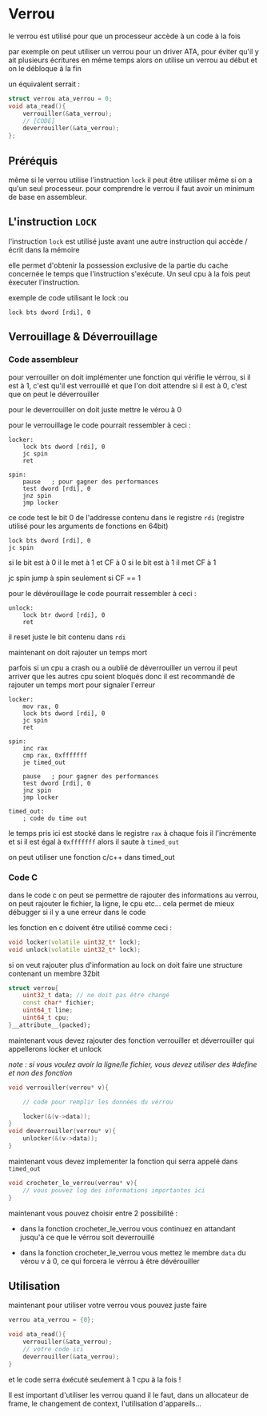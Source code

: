# Verrou

le verrou est utilisé pour que un processeur accède à un code à la fois

par exemple on peut utiliser un verrou pour un driver ATA, pour éviter qu'il y ait plusieurs écritures en même temps alors on utilise un verrou au début et on le débloque à la fin 

un équivalent serrait : 

```cpp
struct verrou ata_verrou = 0;
void ata_read(){
    verrouiller(&ata_verrou);
    // [CODE]
    deverrouiller(&ata_verrou);
};
```

## Préréquis
même si le verrou utilise l'instruction `lock` il peut être utiliser même si on a qu'un seul processeur.
pour comprendre le verrou il faut avoir un minimum de base en assembleur.

## L'instruction `LOCK`

l'instruction `lock` est utilisé juste avant une autre instruction qui accède / écrit dans la mémoire

elle permet d'obtenir la possession exclusive de la partie du cache concernée le temps que l'instruction s'exécute. Un seul cpu à la fois peut éxecuter l'instruction.

exemple de code utilisant le lock :ou 
```x86asm
lock bts dword [rdi], 0
```

## Verrouillage & Déverrouillage
### Code assembleur
pour verrouiller on doit implémenter une fonction
qui vérifie le vérrou,
si il est à 1, c'est qu'il est verrouillé et que l'on doit attendre
si il est à 0, c'est que on peut le déverrouiller 

pour le deverrouiller on doit juste mettre le vérou à 0

pour le verrouillage le code pourrait ressembler à ceci : 
```x86asm
locker:
    lock bts dword [rdi], 0
    jc spin
    ret

spin:
    pause   ; pour gagner des performances
    test dword [rdi], 0
    jnz spin 
    jmp locker
```

ce code test le bit 0 de l'addresse contenu dans le registre `rdi` (registre utilisé pour les 
arguments de fonctions en 64bit)

```x86asm
lock bts dword [rdi], 0
jc spin
``` 
si le bit est à 0 il le met à 1 et CF à 0
si le bit est à 1 il met CF à 1 

jc spin jump à spin seulement si CF == 1

pour le dévérouillage le code pourrait ressembler à ceci :
```x86asm
unlock:
    lock btr dword [rdi], 0
    ret
```

il reset juste le bit contenu dans `rdi`

maintenant on doit rajouter un temps mort

parfois si un cpu a crash ou a oublié de déverrouiller un verrou il peut arriver que les autres cpu soient bloqués donc il est recommandé de rajouter un temps mort pour signaler l'erreur

```x86asm
locker:
    mov rax, 0
    lock bts dword [rdi], 0
    jc spin
    ret

spin:
    inc rax
    cmp rax, 0xfffffff
    je timed_out

    pause   ; pour gagner des performances
    test dword [rdi], 0
    jnz spin 
    jmp locker

timed_out: 
    ; code du time out
```
le temps pris ici est stocké dans le registre `rax`
à chaque fois il l'incrémente et si il est égal à `0xfffffff` alors il saute à 
`timed_out`

on peut utiliser une fonction c/c++ dans 
timed_out

### Code C

dans le code c on peut se permettre de rajouter des informations au verrou, 
on peut rajouter le fichier, la ligne, le cpu etc...
cela permet de mieux débugger si il y a une 
erreur dans le code


les fonction en c doivent être utilisé comme ceci : 

```cpp
void locker(volatile uint32_t* lock);
void unlock(volatile uint32_t* lock);
```
si on veut rajouter plus d'information au lock on doit faire une structure contenant un membre 32bit 

```cpp
struct verrou{
    uint32_t data; // ne doit pas être changé
    const char* fichier;
    uint64_t line;
    uint64_t cpu;
}__attribute__(packed);
``` 
maintenant vous devez rajouter des fonction 
verrouiller et déverrouiller qui appellerons 
locker et unlock

*note : si vous voulez avoir la ligne/le fichier, vous devez utiliser des #define et non des fonction*

```cpp
void verrouiller(verrou* v){

    // code pour remplir les données du vérrou

    locker(&(v->data));
}
void deverrouiller(verrou* v){
    unlocker(&(v->data));
}
``` 

maintenant vous devez implementer la fonction qui serra appelé dans `timed_out`

```cpp
void crocheter_le_verrou(verrou* v){
    // vous pouvez log des informations importantes ici
}
``` 
maintenant vous pouvez choisir entre 2 possibilité : 

* dans la fonction  crocheter_le_verrou vous continuez en attandant jusqu'à ce que le vérrou soit deverrouillé

* dans la fonction crocheter_le_verrou vous mettez le membre `data` du vérou v à 0, ce qui forcera le vérrou à être dévérouiller

## Utilisation

maintenant pour utiliser votre verrou vous pouvez juste faire 
```cpp
verrou ata_verrou = {0};

void ata_read(){
    verrouiller(&ata_verrou);
    // votre code ici
    deverrouiller(&ata_verrou);
}
```
et le code serra éxécuté seulement à 1 cpu à la fois !

Il est important d'utiliser les verrou quand il le faut, dans un allocateur de frame, le changement de context, l'utilisation d'appareils...

